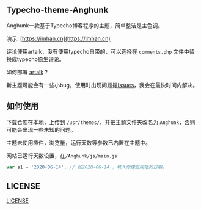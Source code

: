 ## Typecho-theme-Anghunk

Anghunk一款基于Typecho博客程序的主题，简单整洁是主色调。

演示: [https://imhan.cn](https://imhan.cn)

评论使用artalk，没有使用typecho自带的，可以选择在 `comments.php` 文件中替换成typecho原生评论。

如何部署 [artalk](https://artalk.js.org/) ?

新主题可能会有一些小bug，使用时出现问题提[Issues](https://github.com/anghunk/Typecho-theme-Anghunk/issues)，我会在最快时间内解决。

## 如何使用

下载仓库在本地，上传到 `/usr/themes/`，并把主题文件夹改名为 `Anghunk`，否则可能会出现一些未知的问题。

主题未使用插件，浏览量，运行天数等参数已内置在主题中。

网站已运行天数设置，在`/Anghunk/js/main.js`

```js
var s1 = '2020-06-14'; // 如2020-06-14 ，填入你建立网站的日期。
```

## LICENSE

[LICENSE](./LICENSE)